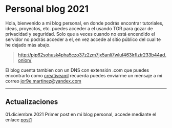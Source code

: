# Personal blog 2021
Hola, bienvenido a mi blog personal, en donde podrás encontrar tutoriales, ideas, proyectos, etc. puedes acceder a el usando TOR para gozar de privacidad y seguridad. Solo que a veces cuando no está encendido el servidor no podrás acceder a el, en vez accede al sitio público del cual te he dejado más abajo.

> http://pjp62sohusk4pha5czo37z2zm7jx5anli7wluf463lrflztr233b44ad.onion/

El blog cuenta tambien con un DNS con extensión .com que puedes encontrarlo como [creativeaml](https://creativeaml.com) recuerda puedes enviarme un mensaje a mi correo <jor9e.martinez@yandex.com>

---
## Actualizaciones
01.diciembre.2021
Primer post en mi blog personal, accede mediante el enlace [post1](https://www.creativeaml.com/blog_posts/17-11-2021.html)

